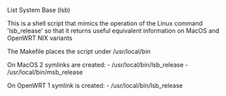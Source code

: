 List System Base (lsb)

This is a shell script that mimics the operation of the Linux command 'lsb_release'
so that it returns useful equivalent information on MacOS and OpenWRT NIX variants

The Makefile places the script under /usr/local/bin

On MacOS 2 symlinks are created:
    - /usr/local/bin/lsb_release
    - /usr/local/bin/msb_release

On OpenWRT 1 symlink is created:
    - /usr/local/bin/lsb_release
